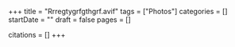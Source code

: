 +++
title = "Rrregtygrfgthgrf.avif"
tags = ["Photos"]
categories = []
startDate = ""
draft = false
pages = []

citations = []
+++
